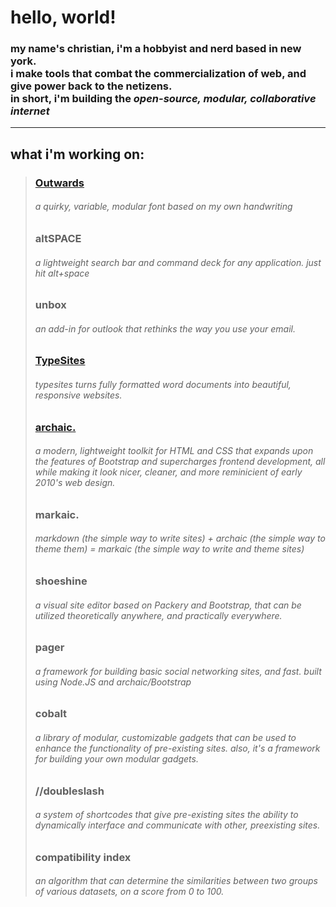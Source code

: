 # hello, world!
### my name's christian, i'm a hobbyist and nerd based in new york. <br> i make tools that combat the commercialization of web, and give power back to the netizens. <br> in short, i'm building the *open-source, modular, collaborative internet*

***

## what i'm working on:
> ### <a href="https://github.com/palindromei/outwards/">Outwards</a>
> ###### a quirky, variable, modular font based on my own handwriting
>
> ### altSPACE
> ###### a lightweight search bar and command deck for any application. just hit alt+space
>
> ### unbox
> ###### an add-in for outlook that rethinks the way you use your email.
>
> ### <a href="https://github.com/palindromei/typesites/">TypeSites</a>
> ###### typesites turns fully formatted word documents into beautiful, responsive websites.
>
> ### <a href="https://github.com/palindromei/archaic/">archaic.</a>
> ###### a modern, lightweight toolkit for HTML and CSS that expands upon the features of Bootstrap and supercharges frontend development, all while making it look nicer, cleaner, and more reminicient of early 2010's web design.
>
> ### markaic.
> ###### markdown (the simple way to write sites) + archaic (the simple way to theme them) = markaic (the simple way to write and theme sites)
>
> ### shoeshine
> ###### a visual site editor based on Packery and Bootstrap, that can be utilized theoretically anywhere, and practically everywhere.
>
> ### pager
> ###### a framework for building basic social networking sites, and fast. built using Node.JS and archaic/Bootstrap
>
> ### cobalt
> ###### a library of modular, customizable gadgets that can be used to enhance the functionality of pre-existing sites. also, it's a framework for building your own modular gadgets.
>
> ### //doubleslash
> ###### a system of shortcodes that give pre-existing sites the ability to dynamically interface and communicate with other, preexisting sites.
>
> ### compatibility index
> ###### an algorithm that can determine the similarities between two groups of various datasets, on a score from 0 to 100.
